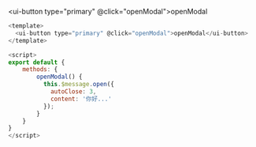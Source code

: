 <ui-button type="primary" @click="openModal">openModal</ui-button>
``` javascript
<template>
  <ui-button type="primary" @click="openModal">openModal</ui-button>
</template>

<script>
export default {
	methods: {
		openModal() {
		  this.$message.open({
			autoClose: 3,
			content: '你好...'
		  });
		}
    }
}
</script>
```